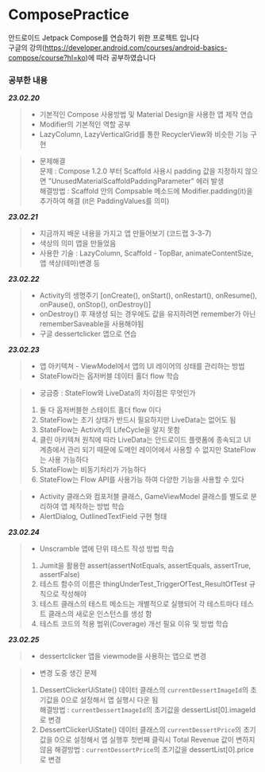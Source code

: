 # ComposePractice
안드로이드 Jetpack Compose를 연습하기 위한 프로젝트 입니다  
구글의 강의(https://developer.android.com/courses/android-basics-compose/course?hl=ko)에 따라 공부하였습니다

### 공부한 내용
***23.02.20***  
> - 기본적인 Compose 사용방법 및 Material Design을 사용한 앱 제작 연습
> - Modifier의 기본적인 역할 공부
> - LazyColumn, LazyVerticalGrid를 통한 RecyclerView와 비슷한 기능 구현
  
> - 문제해결  
> 문제 : Compose 1.2.0 부터 Scaffold 사용시 padding 값을 지정하지 않으면 "UnusedMaterialScaffoldPaddingParameter" 에러 발생  
> 해결방법 : Scaffold 안의 Compsable 메소드에 Modifier.padding(it)을 추가하여 해결 (it은 PaddingValues를 의미)
  
***23.02.21***
> - 지금까지 배운 내용을 가지고 앱 만들어보기 (코드랩 3-3-7)
> - 색상의 의미 앱을 만들었음
> - 사용한 기술 : LazyColumn, Scaffold - TopBar, animateContentSize, 앱 색상(테마)변경 등

***23.02.22***
> - Activity의 생명주기 [onCreate(), onStart(), onRestart(), onResume(), onPause(), onStop(), onDestroy()]
> - onDestroy() 후 재생성 되는 경우에도 값을 유지하려면 remember가 아닌 rememberSaveable을 사용해야됨  
> - 구글 dessertclicker 앱으로 연습

***23.02.23***
> - 앱 아키텍쳐 - ViewModel에서 앱의 UI 레이어의 상태를 관리하는 방법
> - StateFlow라는 옵저버블 데이터 홀더 flow 학습  
  
> - 궁금증 : StateFlow와 LiveData의 차이점은 무엇인가  
> 1) 둘 다 옵저버블한 스테이트 홀더 flow 이다  
> 2) StateFlow는 초기 상태가 반드시 필요하지만 LiveData는 없어도 됨  
> 3) StateFlow는 Activity의 LifeCycle을 알지 못함
> 4) 클린 아키텍쳐 원칙에 따라 LiveData는 안드로이드 플랫폼에 종속되고 UI 계층에서 관리 되기 때문에 도메인 레이어에서 사용할 수 없지만 StateFlow는 사용 가능하다  
> 5) StateFlow는 비동기처리가 가능하다  
> 6) StateFlow는 Flow API를 사용가능 하여 다양한 기능을 사용할 수 있다
  
> - Activity 클래스와 컴포저블 클래스, GameViewModel 클래스를 별도로 분리하여 앱 제작하는 방법 학습
> - AlertDialog, OutlinedTextField 구현 형태 

***23.02.24***
> - Unscramble 앱에 단위 테스트 작성 방법 학습
> 1) Jumit을 활용한 assert(assertNotEquals, assertEquals, assertTrue, assertFalse)
> 2) 테스트 함수의 이름은 thingUnderTest_TriggerOfTest_ResultOfTest 규칙으로 작성해야 
> 3) 테스트 클래스의 테스트 메소드는 개별적으로 실행되어 각 테스트마다 테스트 클래스의 새로운 인스턴스를 생성 함
> 4) 테스트 코드의 적용 범위(Coverage) 개선 필요 이유 및 방법 학습

***23.02.25***
> - dessertclicker 앱을 viewmode을 사용하는 앱으로 변경  

> - 변경 도중 생긴 문제  
> 1) DessertClickerUiState() 데이터 클래스의 `currentDessertImageId`의 초기값을 0으로 설정해서 앱 실행시 다운 됨  
> 해결방법 : `currentDessertImageId`의 초기값을 dessertList[0].imageId로 변경
> 2) DessertClickerUiState() 데이터 클래스의 `currentDessertPrice`의 초기값을 0으로 설정해서 앱 실행후 첫번째 클릭시 Total Revenue 값이 변하지 않음
> 해결방법 : `currentDessertPrice`의 초기값을 dessertList[0].price로 변경
